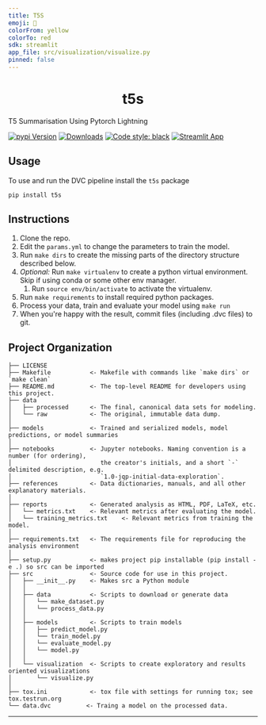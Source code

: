 ```yaml
---
title: T5S
emoji: 💯
colorFrom: yellow
colorTo: red
sdk: streamlit
app_file: src/visualization/visualize.py
pinned: false
---
```


<h1 align="center">t5s</h1>

T5 Summarisation Using Pytorch Lightning

[![pypi Version](https://img.shields.io/pypi/v/t5s.svg?logo=pypi&logoColor=white)](https://pypi.org/project/5ts/)
[![Downloads](https://static.pepy.tech/personalized-badge/t5s?period=total&units=none&left_color=grey&right_color=orange&left_text=Pip%20Downloads)](https://pepy.tech/project/t5s)
[![Code style: black](https://img.shields.io/badge/code%20style-black-000000.svg)](https://github.com/psf/black)
[![Streamlit App](https://static.streamlit.io/badges/streamlit_badge_black_white.svg)](https://huggingface.co/spaces/gagan3012/summarization)

## Usage

To use and run the DVC pipeline install the `t5s` package

```shell script
pip install t5s
```



Instructions
------------
1. Clone the repo.
1. Edit the `params.yml` to change the parameters to train the model.
1. Run `make dirs` to create the missing parts of the directory structure described below. 
1. *Optional:* Run `make virtualenv` to create a python virtual environment. Skip if using conda or some other env manager.
    1. Run `source env/bin/activate` to activate the virtualenv. 
1. Run `make requirements` to install required python packages.
1. Process your data, train and evaluate your model using `make run`
1. When you're happy with the result, commit files (including .dvc files) to git.
 
Project Organization
------------

    ├── LICENSE
    ├── Makefile           <- Makefile with commands like `make dirs` or `make clean`
    ├── README.md          <- The top-level README for developers using this project.
    ├── data
    │   ├── processed      <- The final, canonical data sets for modeling.
    │   └── raw            <- The original, immutable data dump.
    │
    ├── models             <- Trained and serialized models, model predictions, or model summaries
    │
    ├── notebooks          <- Jupyter notebooks. Naming convention is a number (for ordering),
    │                         the creator's initials, and a short `-` delimited description, e.g.
    │                         `1.0-jqp-initial-data-exploration`.
    ├── references         <- Data dictionaries, manuals, and all other explanatory materials.
    │
    ├── reports            <- Generated analysis as HTML, PDF, LaTeX, etc.
    │   └── metrics.txt    <- Relevant metrics after evaluating the model.
    │   └── training_metrics.txt    <- Relevant metrics from training the model.
    │
    ├── requirements.txt   <- The requirements file for reproducing the analysis environment
    │
    ├── setup.py           <- makes project pip installable (pip install -e .) so src can be imported
    ├── src                <- Source code for use in this project.
    │   ├── __init__.py    <- Makes src a Python module
    │   │
    │   ├── data           <- Scripts to download or generate data
    │   │   └── make_dataset.py
    │   │   └── process_data.py
    │   │
    │   ├── models         <- Scripts to train models 
    │   │   ├── predict_model.py
    │   │   └── train_model.py
    │   │   └── evaluate_model.py
    │   │   └── model.py
    │   │
    │   └── visualization  <- Scripts to create exploratory and results oriented visualizations
    │       └── visualize.py
    │
    ├── tox.ini            <- tox file with settings for running tox; see tox.testrun.org
    └── data.dvc          <- Traing a model on the processed data.


--------
